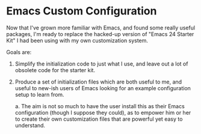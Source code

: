 # Emacs Custom Configuration

Now that I've grown more familiar with Emacs, and found some really useful packages, I'm ready to replace the hacked-up version of "Emacs 24 Starter Kit" I had been using with my own customization system.

Goals are:

1. Simplify the initialization code to just what I use, and leave out
   a lot of obsolete code for the starter kit.

2. Produce a set of initialization files which are both useful to me,
   and useful to new-ish users of Emacs looking for an example
   configuration setup to learn from.

   a. The aim is not so much to have the user install this as their
      Emacs configuration (though I suppose they could), as to empower
      him or her to create their own customization files that are
      powerful yet easy to understand.
